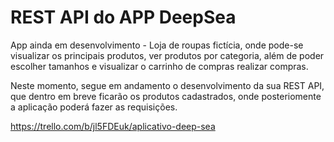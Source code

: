 # REST API do APP DeepSea
App ainda em desenvolvimento - Loja de roupas fictícia, onde pode-se visualizar os principais produtos, ver produtos por categoria, além de poder escolher tamanhos e visualizar o carrinho de compras realizar compras.

Neste momento, segue em andamento o desenvolvimento da sua REST API, que dentro em breve ficarão os produtos cadastrados, onde posteriomente a aplicação poderá fazer as requisições. 

https://trello.com/b/jl5FDEuk/aplicativo-deep-sea
